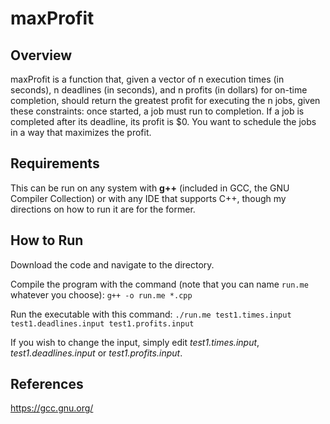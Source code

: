 # maxProfit

## Overview
maxProfit is a function that, given a vector of n execution times (in seconds), n deadlines (in seconds), and n profits (in dollars) for on-time completion, should return the greatest profit for executing the n jobs, given these constraints: once started, a job must run to completion. If a job is completed after its deadline, its profit is $0. You want to schedule the jobs in a way that maximizes the profit.

## Requirements
This can be run on any system with **g++** (included in GCC, the GNU Compiler Collection) or with any IDE that supports C++, though my directions on how to run it are for the former.

## How to Run
Download the code and navigate to the directory.

Compile the program with the command (note that you can name `run.me` whatever you choose):
`g++ -o run.me *.cpp`

Run the executable with this command:
`./run.me test1.times.input test1.deadlines.input test1.profits.input`

If you wish to change the input, simply edit *test1.times.input*, *test1.deadlines.input* or *test1.profits.input*.

## References
https://gcc.gnu.org/